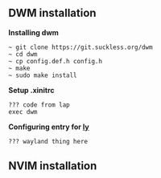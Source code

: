 ## DWM installation
**Installing dwm**
```
~ git clone https://git.suckless.org/dwm
~ cd dwm
~ cp config.def.h config.h
~ make
~ sudo make install
```
**Setup .xinitrc**
```
??? code from lap
exec dwm
```

**Configuring entry for [ly](https://github.com/fairyglade/ly)**
```
??? wayland thing here
```

## NVIM installation
